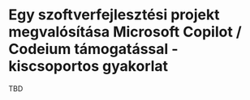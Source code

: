# Egy szoftverfejlesztési projekt megvalósítása Microsoft Copilot / Codeium támogatással - kiscsoportos gyakorlat

TBD